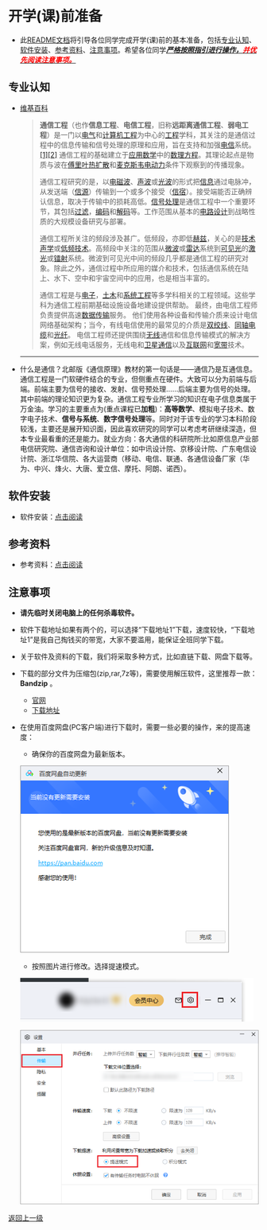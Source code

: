 # 开学(课)前准备

- 此[README文档](README.md)将引导各位同学完成开学(课)前的基本准备，包括[专业认知](#intro)、[软件安装](#software)、[参考资料](#doc)、[注意事项](#ps)。希望各位同学<u>***严格按照指引进行操作，<font color=red>并优先阅读注意事项。</font>***</u>

##  <span id="intro">专业认知</span>

- [维基百科](https://zh.wikipedia.org/wiki/通信工程)

  > **通信工程**（也作**信息工程**、**电信工程**，旧称**远距离通信工程**、**弱电工程**）是一门以[电气](https://zh.wikipedia.org/wiki/電機工程學)和[计算机工程](https://zh.wikipedia.org/wiki/計算機工程)为中心的[工程](https://zh.wikipedia.org/wiki/工程学)学科，其关注的是通信过程中的信息传输和信号处理的原理和应用，旨在支持和加强[电信](https://zh.wikipedia.org/wiki/电信)系统。[[1]](https://zh.wikipedia.org/wiki/通信工程#cite_note-1)[[2]](https://zh.wikipedia.org/wiki/通信工程#cite_note-2) 通信工程的基础建立于[应用数学](https://zh.wikipedia.org/wiki/应用数学)中的[数理方程](https://zh.wikipedia.org/w/index.php?title=数理方程&action=edit&redlink=1)。其理论起点是物质与波在[傅里叶](https://zh.wikipedia.org/wiki/傅里叶变换)[热扩散](https://zh.wikipedia.org/w/index.php?title=热扩散&action=edit&redlink=1)和[麦克斯韦电动力](https://zh.wikipedia.org/wiki/麦克斯韦方程组)条件下观察到的传播现象。
  >
  > 通信工程研究的是，以[电磁波](https://zh.wikipedia.org/wiki/电磁学)、[声波](https://zh.wikipedia.org/wiki/声波)或[光波](https://zh.wikipedia.org/wiki/光波)的形式把[信息](https://zh.wikipedia.org/wiki/信息)通过电脉冲，从发送端（[信源](https://zh.wikipedia.org/wiki/信源)）传输到一个或多个接受（[信宿](https://zh.wikipedia.org/w/index.php?title=信宿&action=edit&redlink=1)）。接受端能否正确辨认信息，取决于传输中的损耗高低。[信号处理](https://zh.wikipedia.org/wiki/信号处理)是通信工程中一个重要环节，其包括[过滤](https://zh.wikipedia.org/wiki/过滤)，[编码](https://zh.wikipedia.org/wiki/编码)和[解码](https://zh.wikipedia.org/wiki/解碼)等。工作范围从基本的[电路设计](https://zh.wikipedia.org/wiki/电路设计)到战略性质的大规模设备研究与部署。
  >
  > 通信工程所关注的频段涉及甚广。低频段，亦即低[赫兹](https://zh.wikipedia.org/wiki/赫兹)，关心的是[技术声学](https://zh.wikipedia.org/w/index.php?title=技术声学&action=edit&redlink=1)或[低频技术](https://zh.wikipedia.org/w/index.php?title=低频技术&action=edit&redlink=1)。高频段中关注的范围从[微波](https://zh.wikipedia.org/wiki/微波)或[雷达](https://zh.wikipedia.org/wiki/雷达)系统到[可见光](https://zh.wikipedia.org/wiki/可见光)的[激光](https://zh.wikipedia.org/wiki/激光)或[镭射](https://zh.wikipedia.org/wiki/镭射)系统。微波到可见光中间的频段几乎都是通信工程的研究对象。除此之外，通信过程中所应用的媒介和技术，包括通信系统在陆上、水下、空中和宇宙空间中的应用，也是相当丰富的。
  >
  > 通信工程是与[电子](https://zh.wikipedia.org/wiki/电子工程)，[土木](https://zh.wikipedia.org/wiki/土木工程)和[系统工程](https://zh.wikipedia.org/wiki/系统工程)等多学科相关的工程领域。这些学科为通信工程前期基础设施设备地建设提供帮助。 最终，由电信工程师负责提供高速[数据传输](https://zh.wikipedia.org/wiki/数据传输)服务。 他们使用各种设备和传输介质来设计电信网络基础架构；当今，有线电信使用的最常见的介质是[双绞线](https://zh.wikipedia.org/wiki/双绞线)、[同轴电缆](https://zh.wikipedia.org/wiki/同轴电缆)和[光纤](https://zh.wikipedia.org/wiki/光導纖維)。 电信工程师还提供围绕[无线](https://zh.wikipedia.org/wiki/無線通訊)通信和信息传输模式的解决方案，例如无线电话服务，无线电和[卫星通信](https://zh.wikipedia.org/wiki/通訊衛星)以及[互联网](https://zh.wikipedia.org/wiki/互联网)和[宽带](https://zh.wikipedia.org/wiki/寬頻)技术。

  -----
  
- 什么是通信？北邮版《通信原理》教材的第一句话是——通信乃是互通信息。通信工程是一门软硬件结合的专业，但侧重点在硬件。大致可以分为前端与后端。前端主要为信号的接收、发射、信号预处理……后端主要为信号的处理。其中前端的理论知识更为复杂。通信工程专业所学习的知识在电子信息类属于万金油。学习的主要重点为(重点课程已**加粗**)：**高等数学**、模拟电子技术、数字电子技术、**信号与系统**、**数字信号处理**等。同时对于该专业的学习本科阶段较浅，主要还是展开知识面，因此喜欢研究的同学可以考虑考研继续深造，但本专业最看重的还是能力。就业方向：各大通信的科研院所:比如原信息产业部电信研究院、通信咨询和设计单位：如中讯设计院、京移设计院、广东电信设计院、浙江华信院、各大运营商（移动、电信、联通、各通信设备厂家（华为、中兴、烽火、大唐、爱立信、摩托、阿朗、诺西）。

##  <span id="software">软件安装</span>

- 软件安装：[点击阅读](01_软件)

##  <span id="doc">参考资料</span>

- 参考资料：[点击阅读](02_资料)

## <span id="ps">注意事项</span>

- **请先临时关闭电脑上的任何杀毒软件。**

- 软件下载地址如果有两个的，可以选择“下载地址1”下载，速度较快，“下载地址1”是我自己掏钱买的带宽，大家不要滥用，能保证全班同学下载。

- 关于软件及资料的下载，我们将采取多种方式，比如直链下载、网盘下载等。

- 下载的部分文件为压缩包(zip,rar,7z等)，需要使用解压软件，这里推荐一款：**Bandzip** 。  
    - [官网](https://www.bandisoft.com/bandizip/)  
    - [下载地址](https://dl.bandisoft.com/bandizip.online/BANDIZIP-SETUP-ONLINE.EXE)

- 在使用百度网盘(PC客户端)进行下载时，需要一些必要的操作，来的提高速度：

    - 确保你的百度网盘为最新版本。

	![](data/img/README_01.png)

    - 按照图片进行修改。选择提速模式。

	![](data/img/README_02.png)

	![](data/img/README_03.png)


[返回上一级](../README.md)
